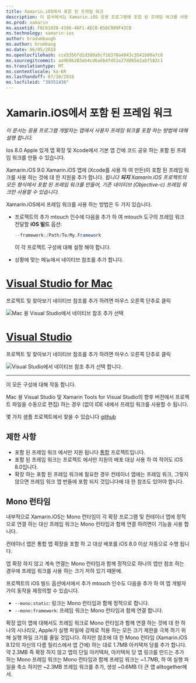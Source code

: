 ```yaml
---
title: Xamarin.iOS에서 포함 된 프레임 워크
description: 이 문서에서는 Xamarin.iOS 응용 프로그램에 포함 된 프레임 워크를 사용 하 여 코드를 공유 하는 방법을 설명 합니다. Mtouch 도구 또는 네이티브 참조를 사용 하 여이 수행할 수 있습니다.
ms.prod: xamarin
ms.assetid: F8C61020-4106-46F1-AECB-B56C909F42CB
ms.technology: xamarin-ios
author: bradumbaugh
ms.author: brumbaug
ms.date: 06/05/2018
ms.openlocfilehash: cce5356fd1d3d9a5cf16370a4843c3541b00a7c0
ms.sourcegitcommit: aa9b9b203ab4cd6a6b4fd51e27d865e2abf582c1
ms.translationtype: MT
ms.contentlocale: ko-KR
ms.lasthandoff: 07/30/2018
ms.locfileid: "39351436"
---
```

# <a name="embedded-frameworks-in-xamarinios"></a>Xamarin.iOS에서 포함 된 프레임 워크

_이 문서는 응용 프로그램 개발자는 앱에서 사용자 프레임 워크를 포함 하는 방법에 대해 설명 합니다._

Ios 8.0 Apple 있게 앱 확장 및 Xcode에서 기본 앱 간에 코드 공유 하는 포함 된 프레임 워크를 만들 수 있습니다.

Xamarin.iOS 9.0 Xamarin.iOS 앱에 (Xcode를 사용 하 여 만든)이 포함 된 프레임 워크를 사용 하는 것에 대 한 지원을 추가 합니다. *됩니다 **되지** Xamarin.iOS 프로젝트의 모든 형식에서 포함 된 프레임 워크를 만들어, 기존 네이티브 (Objective-c) 프레임 워크만 사용할 수 있습니다.*

Xamarin.iOS에서 프레임 워크를 사용 하는 방법은 두 가지 있습니다.

- 프로젝트의 추가 mtouch 인수에 다음을 추가 하 여 mtouch 도구의 프레임 워크 전달할 **iOS 빌드** 옵션:

  ```csharp
  --framework:/Path/To/My.Framework
  ```

  이 각 프로젝트 구성에 대해 설정 해야 합니다.

- 상황에 맞는 메뉴에서 네이티브 참조를 추가 합니다.

# <a name="visual-studio-for-mactabvsmac"></a>[Visual Studio for Mac](#tab/vsmac)

프로젝트 및 찾아보기 네이티브 참조를 추가 하려면 마우스 오른쪽 단추로 클릭

![](embedded-frameworks-images/xam-native-refs.png "Mac 용 Visual Studio에서 네이티브 참조 추가 선택")

# <a name="visual-studiotabvswin"></a>[Visual Studio](#tab/vswin)

프로젝트 및 찾아보기 네이티브 참조를 추가 하려면 마우스 오른쪽 단추로 클릭

![](embedded-frameworks-images/vs-native-refs.png "Visual Studio에서 네이티브 참조 추가 선택 합니다.")

-----

  이 모든 구성에 대해 작동 합니다.

Mac 용 Visual Studio 및 Xamarin Tools for Visual Studio의 향후 버전에서 프로젝트 파일을 수동으로 편집) 하는 경우 (없이 IDE 내에서 프레임 워크를 사용할 수 됩니다.

몇 가지 샘플 프로젝트에서 찾을 수 있습니다 [github](https://github.com/rolfbjarne/embedded-frameworks)

## <a name="limitations"></a>제한 사항

- 포함 된 프레임 워크 에서만 지원 됩니다 [통합](~/cross-platform/macios/unified/index.md) 프로젝트입니다.
- 포함 된 프레임 워크는 프로젝트 에서만 지원의 배포 대상 사용 하 여 적어도 iOS 8.0입니다.
- 확장 하는 포함 된 프레임 워크에 필요한 경우 컨테이너 앱에는 프레임 워크, 그렇지 않으면 프레임 워크 앱 번들에 포함 되지 것입니다에 대 한 참조도 있어야 합니다.

## <a name="the-mono-runtime"></a>Mono 런타임

내부적으로 Xamarin.iOS는 Mono 런타임이 각 확장 프로그램 및 컨테이너 앱에 정적으로 연결 하는 대신 프레임 워크는 Mono 런타임과 함께 연결 하려면이 기능을 사용 합니다.

컨테이너 앱은 통합 앱 확장을 포함 하 고 대상 배포를 iOS 8.0 이상 자동으로 수행 됩니다.

앱 확장 하지 않고 계속 연결는 Mono 런타임과 함께 정적으로 하나의 앱만 참조 하는 경우에 프레임 워크를 사용 하는 크기 저하 있기 때문에.

프로젝트의 iOS 빌드 옵션에서에서 추가 mtouch 인수도 다음을 추가 하 여 앱 개발자가이 동작을 재정의할 수 있습니다.

- `--mono:static`: 링크는 Mono 런타임과 함께 정적으로 합니다.
- `--mono:framework`: 프레임 워크는 Mono 런타임과 함께 연결 합니다.

확장 없이 앱에 대해서도 프레임 워크로 Mono 런타임과 함께 연결 하는 것에 대 한 하나의 시나리오, Apple가 실행 파일에 강제로 적용 하는 모든 크기 제한을 극복 하기 위해 실행 파일 크기를 줄일 것입니다. 하지만 참조에 대 한 Mono 런타임 (Xamarin.iOS 8.12의 자신의 다름 릴리스에서 앱 간에) 하는 대로 1.7MB 아키텍처 당를 추가 합니다. 약 2.3MB 즉 확장 하지 않고 앱의 단일 아키텍처, 아키텍처 당 앱 링크를 만드는 추가 하는 Mono 프레임 워크는 Mono 런타임과 함께 프레임 워크는 ~1.7MB, 하 여 실행 파일을 축소 하지만 ~2.3MB 프레임 워크를 추가, 생성 ~0.6MB 더 큰 앱 alltogether에서.

